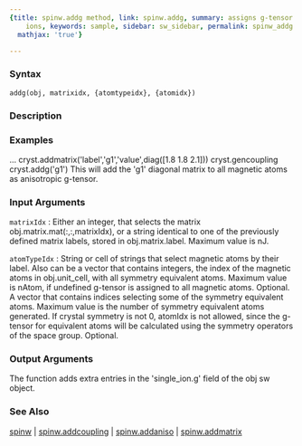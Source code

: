 ```yaml
---
{title: spinw.addg method, link: spinw.addg, summary: assigns g-tensor to magnetic
    ions, keywords: sample, sidebar: sw_sidebar, permalink: spinw_addg.html, folder: spinw,
  mathjax: 'true'}

---
```


### Syntax

`addg(obj, matrixidx, {atomtypeidx}, {atomidx})`

### Description



### Examples

...
cryst.addmatrix('label','g1','value',diag([1.8 1.8 2.1]))
cryst.gencoupling
cryst.addg('g1')
This will add the 'g1' diagonal matrix to all magnetic atoms as
anisotropic g-tensor.

### Input Arguments

`matrixIdx`
: Either an integer, that selects the matrix
  obj.matrix.mat(:,:,matrixIdx), or a string identical to one
  of the previously defined matrix labels, stored in
  obj.matrix.label. Maximum value is nJ.

`atomTypeIdx`
: String or cell of strings that select magnetic atoms by
  their label. Also can be a vector that contains integers,
  the index of the magnetic atoms in obj.unit_cell, with all
  symmetry equivalent atoms. Maximum value is nAtom, if
  undefined g-tensor is assigned to all magnetic atoms.
  Optional.
  A vector that contains indices selecting some of the
  symmetry equivalent atoms. Maximum value is the number of
  symmetry equivalent atoms generated. If crystal symmetry is
  not 0, atomIdx is not allowed, since the g-tensor for
  equivalent atoms will be calculated using the symmetry
  operators of the space group. Optional.

### Output Arguments

The function adds extra entries in the 'single_ion.g' field of the obj sw
object.

### See Also

[spinw](spinw.html) \| [spinw.addcoupling](spinw_addcoupling.html) \| [spinw.addaniso](spinw_addaniso.html) \| [spinw.addmatrix](spinw_addmatrix.html)

